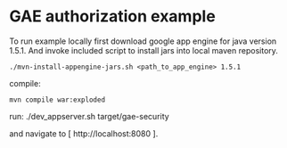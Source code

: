 GAE authorization example
=========================

To run example locally first download google app engine for java version 1.5.1. And invoke included script to install jars into local maven repository.

    ./mvn-install-appengine-jars.sh <path_to_app_engine> 1.5.1

compile:

    mvn compile war:exploded

run:
    ./dev_appserver.sh target/gae-security

and navigate to [ http://localhost:8080 ].



